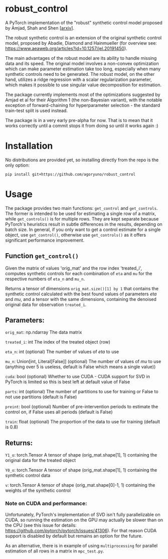 # robust_control

A PyTorch implementation of the "robust" synthetic control model proposed by Amjad, Shah and Shen \[[arxiv](https://arxiv.org/abs/1711.06940)\].

The robust synthetic control is an extension of the original synthetic control model, proposed by Abadie, Diamond and Hainmueller (for overview see:
https://www.aeaweb.org/articles?id=10.1257/jel.20191450).

The main advantages of the robust model are its ability to handle missing data and its speed. The original model involves a
non-convex optimization which can make parameter estimation take too long, especially when many synthetic controls need to be generated. The robust model,
on the other hand, utilizes a ridge regression with a scalar regularization parameter, which makes it possible to use singular value decomposition for
estimation.

The package currently implements most of the optimizations suggested by Amjad et al for their Algorithm 1 (the non-Bayesian variant), with the notable exception of forward-chaining for
hyperparameter selection - the standard train-test split is used instead.

The package is in a very early pre-alpha for now. That is to mean that it works correctly until a commit stops it from doing so until it works
again :)

# Installation

No distributions are provided yet, so installing directly from the repo is the only option:

`pip install git+https://github.com/agoryuno/robust_control`

# Usage

The package provides two main functions: `get_control` and `get_controls`. The former is intended to be used for estimating a single row of a matrix, while `get_controls()` is for multiple rows.
They are kept separate because PyTorch's heuristics result in subtle differences in the results,
 depending on batch size. In general, if you only want to get a control estimate for a single object, use `get_control()`, otherwise use `get_controls()` as it offers significant performance
 improvement.

## Function `get_control()`

Given the matrix of values 'orig_mat' and the row index 
'treated_i', computes synthetic controls for each combination
of `eta` and `mu` for the respective numbers of `eta_n` and 
`mu_n`.

Returns a tensor of dimensions `orig_mat.size()[1] by 1` 
that contains the synthetic control calculated with the best 
found values of parameters $eta$ and $mu$, and a tensor with the
same dimensions, containing the denoised original data for observation
`treated_i`.

Parameters:
-----------
`orig_mat`: np.ndarray
    The data matrix

`treated_i`: int
    The index of the treated object (row)

`eta_n`: int (optional)
    The number of values of $eta$ to use

`mu_n`: Union[int, Literal[False]] (optional)
    The number of values of $mu$ to use (anything over 5 is useless, default is False
    which means a single value))

`cuda`: bool (optional)
    Whether to use CUDA - CUDA support for SVD in PyTorch is limited so this is
    best left at default value of False

`parts`: int (optional)
    The number of partitions to use for training or False to not use partitions
    (default is False)

`preint`: bool (optional)
    Number of pre-intervention periods to estimate the control on, if False
    uses all periods (default is False)

`train`: float (optional)
    The proportion of the data to use for training (default is 0.8)

Returns:
-----------

`Y1_o`: torch.Tensor
    A tensor of shape (orig_mat.shape[1], 1) containing the original data for 
    the treated object

`Y0_o`: torch.Tensor
    A tensor of shape (orig_mat.shape[1], 1) containing the synthetic control
    data

`v`: torch.Tensor
    A tensor of shape (orig_mat.shape[0]-1, 1) containing the weights of the synthetic control


### Note on CUDA and performance:

Unfortunately, PyTorch's implementation of SVD isn't fully parallelizable on CUDA, so running the
estimation on the GPU may actually be slower than on the CPU (see this issue for details: https://github.com/pytorch/pytorch/issues/41306). For that reason CUDA support is disabled by default
but remains an option for the future.

As an alternative, there is in example of using `multiprocessing` for parallel estimation of
all rows in a matrix in `mpc_test.py`.